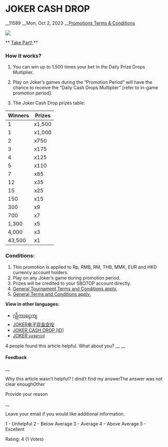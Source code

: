 # JOKER CASH DROP

__11589 __Mon, Oct 2, 2023 __[Promotions Terms & Conditions](https://help.sbotop.com/category/rules-regulations/promotions-terms-conditions/35/ "Categories » Rules & Regulations » Promotions Terms & Conditions ")

![](/assets/JOKER_ENMY.jpg)

** [ Take Part!  ](https://www.sbotop.com/games) **

###  How it works? 

  1. You can win up to 1,500 times your bet in the Daily Prize Drops Multiplier.   
  

  2. Play on Joker’s games during the “Promotion Period” will have the chance to receive the “Daily Cash Drops Multiplier” [refer to in-game promotion period].   

  3. The Joker Cash Drop prizes table:   
  


Winners | Prizes  
---|---  
1 | x1,500  
1 | x1,000  
2 | x750  
3 | x175  
4 | x125  
5 | x110  
7 | x85  
12 | x35  
15 | x25  
150 | x15  
300 | x9  
700 | x7  
1,300 | x5  
4,000 | x3  
43,500 | x1  
  



###  Conditions: 

  1. This promotion is applied to Rp, RMB, RM, THB, MMK, EUR and HKD currency account holders.
  2. Play on any Joker’s game during promotion period.
  3. Prizes will be credited to your SBOTOP account directly.
  4. [ General Tournament Terms and Conditions apply. ](https://help.sbotop.com/article/general-promotion-terms-conditions-265.html)
  5. [ General Terms and Conditions apply.](https://help.sbotop.com/article/general-promotion-terms-conditions-265.html)



**View in other languages:**

  * [ဂျိုကာငွေကျ](https://help.sbotop.com/article/1720/11594.html)
  * [JOKER电子现金空投](https://help.sbotop.com/article/1626/11591.html)
  * [JOKER CASH DROP [ID]](https://help.sbotop.com/article/1000/11592.html)
  * [JOKER แคชดรอป](https://help.sbotop.com/article/1262/11593.html)



4 people found this article helpful. What about you?  __ __

#### Feedback

__

Why this article wasn’t helpful? I dind’t find my answerThe answer was not clear enoughOther

Provide your reason

__

Leave your email if you would like additional information.

1 - Unhelpful 2 - Below Average 3 - Average 4 - Above Average 5 - Excellent

Rating: 4 (1 Votes)
